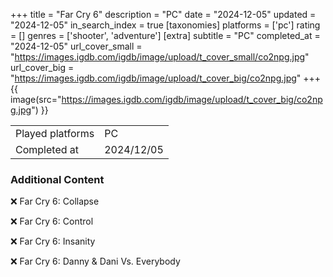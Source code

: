 +++
title = "Far Cry 6"
description = "PC"
date = "2024-12-05"
updated = "2024-12-05"
in_search_index = true
[taxonomies]
platforms = ['pc']
rating = []
genres = ['shooter', 'adventure']
[extra]
subtitle = "PC"
completed_at = "2024-12-05"
url_cover_small = "https://images.igdb.com/igdb/image/upload/t_cover_small/co2npg.jpg"
url_cover_big = "https://images.igdb.com/igdb/image/upload/t_cover_big/co2npg.jpg"
+++
{{ image(src="https://images.igdb.com/igdb/image/upload/t_cover_big/co2npg.jpg") }}

|              |            |
| ------------ | ---------- |
| Played platforms    | PC |
| Completed at | 2024/12/05 |



### Additional Content


❌ Far Cry 6: Collapse

❌ Far Cry 6: Control

❌ Far Cry 6: Insanity

❌ Far Cry 6: Danny & Dani Vs. Everybody
